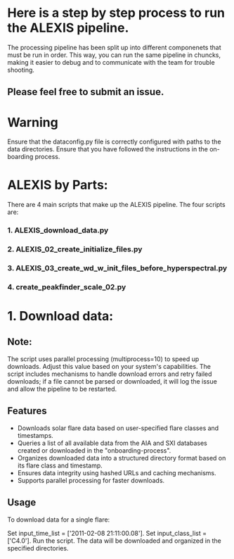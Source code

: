 # Here is a step by step process to run the ALEXIS pipeline. 
The processing pipeline has been split up into different componenets that must be run in order. 
This way, you can run the same pipeline in chuncks, making it easier to debug and to communicate with the team for trouble shooting. 
## Please feel free to submit an issue. 
# Warning
Ensure that the dataconfig.py file is correctly configured with paths to the data directories.
Ensure that you have followed the instructions in the on-boarding process. 


# ALEXIS by Parts:
There are 4 main scripts that make up the ALEXIS pipeline. The four scripts are:
### 1. ALEXIS_download_data.py
### 2. ALEXIS_02_create_initialize_files.py
### 3. ALEXIS_03_create_wd_w_init_files_before_hyperspectral.py
### 4. create_peakfinder_scale_02.py


# 1. Download data:
## Note:
The script uses parallel processing (multiprocess=10) to speed up downloads. Adjust this value based on your system's capabilities. 
The script includes mechanisms to handle download errors and retry failed downloads; if a file cannot be parsed or downloaded, it will log the issue and allow the pipeline to be restarted.

## Features
- Downloads solar flare data based on user-specified flare classes and timestamps. 
- Queries a list of all available data from the AIA and SXI databases created or downloaded in the "onboarding-process".
- Organizes downloaded data into a structured directory format based on its flare class and timestamp.
- Ensures data integrity using hashed URLs and caching mechanisms.
- Supports parallel processing for faster downloads.

## Usage
To download data for a single flare:

Set input_time_list = ['2011-02-08 21:11:00.08'].
Set input_class_list = ['C4.0'].
Run the script. The data will be downloaded and organized in the specified directories.





